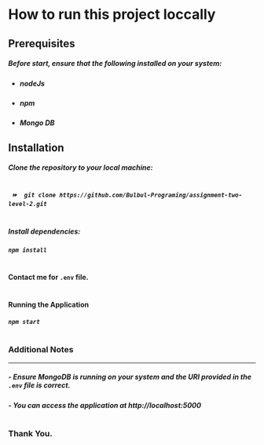 # How to run this project loccally
## Prerequisites
##### Before start, ensure that the following installed on your system:
- ##### nodeJs
- ##### npm 
- ##### Mongo DB
## Installation
 ##### Clone the repository to your local machine:
#
##### ```  ⏩  git clone https://github.com/Bulbul-Programing/assignment-two-level-2.git ```
##
#
##### Install dependencies:

 ##### ``` npm install ```
#
#
####  Contact me for ``` .env ``` file.
#
#
#### Running the Application
##### `` npm start ``
#
#
#
### Additional Notes
---
##### - Ensure MongoDB is running on your system and the URI provided in the ```.env``` file is correct.

##### - You can access the application at http://localhost:5000
#
### Thank You.